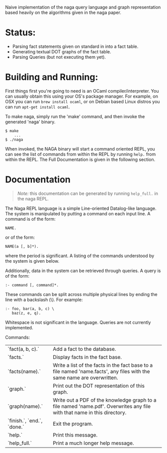 Naive implementation of the naga query language and graph representation based
heavily on the algorithms given in the naga paper.

# Status:

* Parsing fact statements given on standard in into a fact table.
* Generating textual DOT graphs of the fact table.
* Parsing Queries (but not executing them yet).

# Building and Running:

First things first you're going to need is an OCaml compiler/interpreter. You
can usually obtain this using your OS's package manager. For example, on OSX
you can run `brew install ocaml`, or on Debian based Linux distros you can run
`apt-get install ocaml`.

To make naga, simply run the 'make' command, and then invoke the generated
'naga' binary.

    $ make
        ...
    $ ./naga

When invoked, the NAGA binary will start a command oriented REPL, you can
see the list of commands from within the REPL by running `help.` from
within the REPL. The Full Documentation is given in the following section.

# Documentation

> *Note:* this documentation can be generated by running `help_full.` in the
> naga REPL.

The Naga REPL language is a simple Line-oriented Datalog-like language.
The system is manipulated by putting a command on each input line. A command
is of the form: 

    NAME.

or of the form:

    NAME(a [, b]*).

where the period is significant. A listing of the commands understood 
by the system is given below.

Additionally, data in the system can be retrieved through queries. A query is of
the form:

    :- command [, command]*.

These commands can be split across multiple physical lines by ending the line
with a backslash (\\). For example:

    :- foo, bar(a, b, c) \
       baz(z, e, q).

Whitespace is not significant in the language. Queries are not currently
implemented.

Commands:

<table>
<tr>
 <td>`fact(a, b, c).`</td>
 <td>Add a fact to the database.</td>
</tr><tr>
 <td>`facts.`</td>
 <td>Display facts in the fact base.</td>
</tr><tr>
 <td>`facts(name).`</td>
 <td>Write a list of the facts in the fact base to a file named 'name.facts', 
     any files with the same name are overwritten.
 </td>
</tr><tr>
 <td>`graph.`</td>
 <td>Print out the DOT representation of this graph.</td>
</tr><tr>
 <td>`graph(name).`</td>
 <td>Write out a PDF of the knowledge graph to a file named 'name.pdf'. 
     Overwrites any file with that name in this directory.
 </td>
</tr><tr>
 <td>`finish.`, `end.`, `done.`</td>
 <td>Exit the program.</td>
</tr><tr>
 <td>`help.`</td>
 <td>Print this message.</td>
</tr><tr>
 <td>`help_full.`</td>
 <td>Print a much longer help message.</td>
</tr>
</table>
